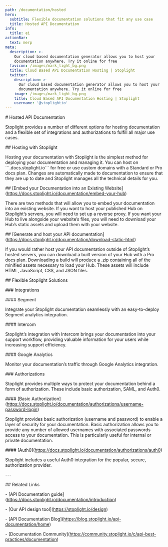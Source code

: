 ```yaml
---
path: /documentation/hosted
hero:
  subtitle: Flexible documentation solutions that fit any use case
  title: Hosted API Documentation
info:
  title: ei
actionBar:
  text: merp
meta:
  description: >-
    Our cloud based documentation generator allows you to host your
    documentation anywhere. Try it online for free 
  favicon: /images/mark_light_bg.png
  title: Cloud Based API Documentation Hosting | Stoplight
  twitter:
    description: >-
      Our cloud based documentation generator allows you to host your
      documentation anywhere. Try it online for free 
    image: /images/mark_light_bg.png
    title: Cloud Based API Documentation Hosting | Stoplight
    username: '@stoplightio'
---
```

\# Hosted API Documentation 

Stoplight provides a number of different options for hosting documentation and a flexible set of integrations and authorizations to fulfill all major use cases. 

  

\## Hosting with Stoplight

Hosting your documentation with Stoplight is the simplest method for deploying your documentation and managing it. You can host on \`\`\`.docs.stoplight.io\`\`\` for free or use custom domains with a Standard or Pro docs plan. Changes are automatically made to documentation to ensure that they are up to date and Stoplight manages all the technical details for you. 



\## \[Embed your Documentation into an Existing Website](https://docs.stoplight.io/documentation/embed-your-hub)

There are two methods that will allow you to embed your documentation into an existing website. If you want to host your published Hub on Stoplight’s servers, you will need to set up a reverse proxy. If you want your Hub to live alongside your website’s files, you will need to download your Hub’s static assets and upload them with your website.



\## \[Generate and host your API documentation](https://docs.stoplight.io/documentation/download-static-html)

If you would rather host your API documentation outside of Stoplight’s hosted servers, you can download a built version of your Hub with a Pro docs plan. Downloading a build will produce a .zip containing all of the minified assets necessary to load your Hub. These assets will include HTML, JavaScript, CSS, and JSON files.  



\## Flexible Stoplight Solutions 



\### Integrations 



\#### Segment

Integrate your Stoplight documentation seamlessly with an easy-to-deploy Segment analytics integration.



\#### Intercom

Stoplight’s integration with Intercom brings your documentation into your support workflow, providing valuable information for your users while increasing support efficiency.



\#### Google Analytics

Monitor your documentation’s traffic through Google Analytics integration. 



\### Authorizations 

Stoplight provides multiple ways to protect your documentation behind a form of authorization. These include basic authorization, SAML, and Auth0. 



\#### \[Basic Authorization](https://docs.stoplight.io/documentation/authorizations/username-password-login) 

Stoplight provides basic authorization (username and password) to enable a layer of security for your documentation. Basic authorization allows you to provide any number of allowed usernames with associated passwords access to your documentation. This is particularly useful for internal or private documentation.



\#### \[Auth0](https://docs.stoplight.io/documentation/authorizations/auth0)

Stoplight includes a useful Auth0 integration for the popular, secure, authorization provider. 



\---

\## Related Links

\- \[API Documentation guide](https://docs.stoplight.io/documentation/introduction)

\- \[Our API design tool](https://stoplight.io/design)

\- \[API Documentation Blog](https://blog.stoplight.io/api-documentation/home)

\- \[Documentation Community](https://community.stoplight.io/c/api-best-practices/documentation)
